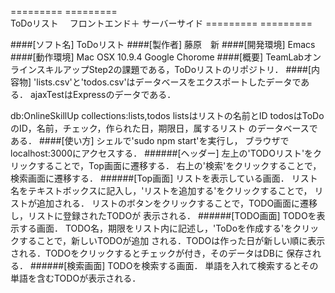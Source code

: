  ========= =========  
 ToDoリスト　
 フロントエンド＋
 サーバーサイド
 ========= =========

####[ソフト名]
ToDoリスト
####[製作者]
藤原　新
####[開発環境]
Emacs
####[動作環境]
Mac OSX 10.9.4
Google Chorome
####[概要]
TeamLabオンラインスキルアップStep2の課題である，ToDoリストのリポジトリ．
####[内容物]
'lists.csv'と'todos.csv'はデータベースをエクスポートしたデータである．
ajaxTestはExpressのデータである．


db:OnlineSkillUp
collections:lists,todos
listsはリストの名前とID
todosはToDoのID，名前，チェック，作られた日，期限日，属するリスト
のデータベースである．
####[使い方]
シェルで'sudo npm start'を実行し，
ブラウザでlocalhost:3000にアクセスする．
######[ヘッダー]
左上の'TODOリスト'をクリックすることで，Top画面に遷移する．
右上の'検索'をクリックすることで，検索画面に遷移する．
######[Top画面]
リストを表示している画面．
リスト名をテキストボックスに記入し，'リストを追加する'をクリックすることで，
リストが追加される．
リストのボタンをクリックすることで，TODO画面に遷移し，リストに登録されたTODOが
表示される．
######[TODO画面]
TODOを表示する画面．
TODO名，期限をリスト内に記述し，'ToDoを作成する'をクリックすることで，新しいTODOが追加
される．TODOは作った日が新しい順に表示される．TODOをクリックするとチェックが付き，そのデータはDBに
保存される．
######[検索画面]
TODOを検索する画面．
単語を入れて検索するとその単語を含むTODOが表示される．






